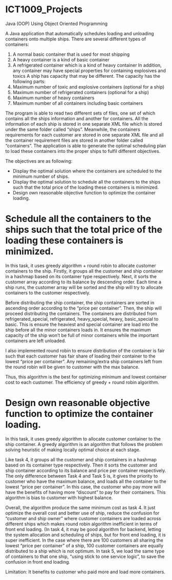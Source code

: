 # ICT1009_Projects
Java (OOP) Using Object Oriented Programming


A Java application that automatically schedules loading and unloading containers onto multiple ships. There are several different types of containers:
1. A normal basic container that is used for most shipping
2. A heavy container is a kind of basic container
3. A refrigerated container which is a kind of heavy container
In addition, any container may have special properties for containing explosives and toxics A ship has capacity that may be different. The capacity has the following parts:
1. Maximum number of toxic and explosive containers (optional for a ship)
2. Maximum number of refrigerated containers (optional for a ship)
3. Maximum number of heavy containers
4. Maximum number of all containers including basic containers

The program is able to read two different sets of files, one set of which contains all the ships information and another for containers. All the information of each ship is stored in one separate XML file which is stored under the same folder called “ships”. Meanwhile, the containers requirements for each customer are stored in one separate XML file and all the container requirement files are stored in another folder called “containers”. The application is able to generate the optimal scheduling plan to load these containers into the proper ships to fulfil different objectives.

The objectives are as following:
- Display the optimal solution where the containers are scheduled to the minimum number of ships.
- Display the optimal solution to schedule all the containers to the ships such that the total price of the loading these containers is minimized.
- Design own reasonable objective function to optimize the container loading.




# Schedule all the containers to the ships such that the total price of the loading these containers is minimized.
In this task, it uses greedy algorithm + round robin to allocate customer containers to the ship. Firstly, it groups all the customer and ship container in a hashmap based on its container type respectively. Next, it sorts the customer array according to its balance by descending order. Each time a ship runs, the customer array will be sorted and the ship will try to allocate containers to the customer respectively. 

Before distributing the ship container, the ship containers are sorted in ascending order according to the “price per container”. Then, the ship will proceed distributing the containers. The containers are distributed from refrigerated_special, refrigerated, heavy_special, heavy, basic_special to basic. This is ensure the heaviest and special container are load into the ship before all the minor containers loads in. It ensures the maximum capacity of the ship won’t be full of minor containers while the important containers are left unloaded. 

I also implemented round robin to ensure distribution of the container is fair such that each customer has fair share of loading their container to the lowest “price per container”. Any remaining/extra ship containers left from the round robin will be given to customer with the max balance.

Thus, this algorithm is the best for optimizing minimum and lowest container cost to each customer. The efficiency of greedy + round robin algorithm. 

 
# Design own reasonable objective function to optimize the container loading.
In this task, it uses greedy algorithm to allocate customer container to the ship container. A greedy algorithm is an algorithm that follows the problem solving heuristic of making locally optimal choice at each stage. 

Like task 4, it groups all the customer and ship containers in a hashmap based on its container type respectively. Then it sorts the customer and ship container according to its balance and price per container respectively. The only difference between Task 4 and Task 5 is, it gives the priority to customer who have the maximum balance, and loads all the container to the lowest “price per container”. In this case, the customer who pay more will have the benefits of having more “discount” to pay for their containers. This algorithm is bias to customer with highest balance.

Overall, the algorithm produce the same minimum cost as task 4. It just optimize the overall cost and better use of ship, reduce the confusion for “customer and ship owner” where customer containers are loaded across different ships which makes round robin algorithm inefficient in terms of front end loading. (In task 4, it may be good algorithm for backend, letting the system allocation and scheduling of ships, but for front end loading, it is super inefficient. In the case where there are 100 customers all sharing the lowest “price per container” of a ship, 100 customer containers are equally distributed to a ship which is not optimum. In task 5, we load the same type of containers to that one ship, “using stick to one service logic”, to save the confusion in front end loading.

Limitation: It benefits to customer who paid more and load more containers.
